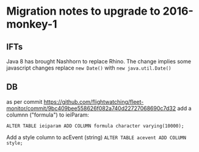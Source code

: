 Migration notes to upgrade to 2016-monkey-1
=========

IFTs
---

Java 8 has brought Nashhorn to replace Rhino. The change implies some javascript changes
replace `new Date()` with `new java.util.Date()`

DB
---
as per commit https://github.com/flightwatching/fleet-monitor/commit/9bc409bee558626f082a740d22727068690c7d32 add a columnn ("formula") to ieiParam:

`ALTER TABLE ieiparam ADD COLUMN formula character varying(10000);`

Add a style column to acEvent (string)
`ALTER TABLE acevent ADD COLUMN style;`
